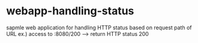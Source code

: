 # webapp-handling-status
sapmle web application for handling HTTP status based on request path of URL
ex.) access to <host>:8080/200 --> return HTTP status 200
